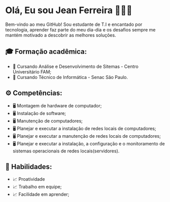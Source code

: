 # Olá, Eu sou Jean Ferreira 🙋🏻‍♂️

Bem-vindo ao meu GitHub! Sou estudante de T.I e encantado por tecnologia, aprender faz parte do meu dia-dia e os desafios sempre me mantém motivado a descobrir as melhores soluções.

##  🎓 Formação acadêmica:

- 📖 Cursando Análise e Desenvolvimento de Sitemas - Centro Universitário FAM;
- 📖 Cursando Técnico de Informática - Senac São Paulo.

## ⚙️ Competências: 

- 🖥️ Montagem de hardware de computador;
- 🖥️ Instalação de software;
- 🖥️ Manutenção de computadores;
- 🖥️ Planejar e executar a instalação de redes locais de computadores;
- 🖥️ Planejar e executar a manutenção de redes locais de computadores;
- 🖥️ Planejar e executar a instalação, a configuração e o monitoramento de sistemas operacionais de redes locais(servidores).

## 🧰 Habilidades:
- 📈 Proatividade
- 📈 Trabalho em equipe;
- 📈 Facilidade em aprender;






